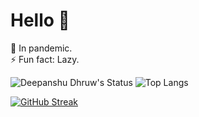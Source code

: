 # Hello 👋
🌱 In pandemic.  
⚡ Fun fact: Lazy.

![Deepanshu Dhruw's Status](https://github-readme-stats.vercel.app/api?username=devblin&count_private=true&show_icons=true&hide_border=true&bg_color=00000000&text_color=3385c7&title_color=3385c7&icon_color=3385c7)
![Top Langs](https://github-readme-stats.vercel.app/api/top-langs/?username=devblin&layout=compact&hide=&langs_count=10&hide_border=true&bg_color=00000000&text_color=3385c7&title_color=3385c7&icon_color=3385c7)

[![GitHub Streak](https://github-readme-streak-stats.herokuapp.com?user=devblin&theme=dark&hide_border=true&background=00000000&stroke=FF2D2D&ring=FF2D2D&currStreakLabel=3385C7&dates=27679A&currStreakNum=3385C7&sideNums=3790D7&sideLabels=3385C7)](https://git.io/streak-stats)
